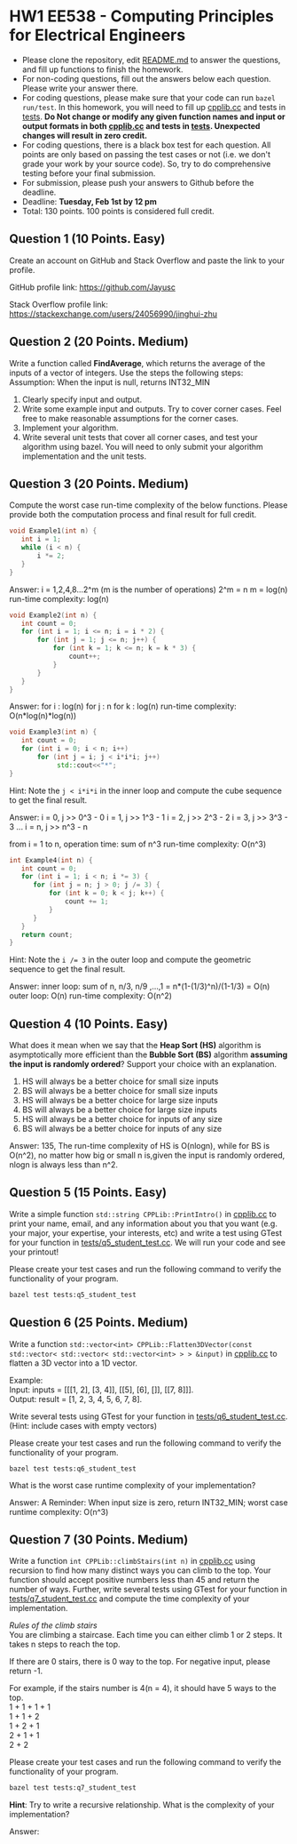 
# HW1 EE538 - Computing Principles for Electrical Engineers

- Please clone the repository, edit [README.md](README.md) to answer the questions, and fill up functions to finish the homework.
- For non-coding questions, fill out the answers below each question. Please write your answer there.
- For coding questions, please make sure that your code can run ```bazel run/test```. In this homework, you will need to fill up [cpplib.cc](src/lib/cpplib.cc) and tests in [tests](tests). **Do Not change or modify any given function names and input or output formats in both [cpplib.cc](src/lib/cpplib.cc) and tests in [tests](tests). Unexpected changes will result in **zero** credit.**
- For coding questions, there is a black box test for each question. All points are only based on passing the test cases or not (i.e. we don't grade your work by your source code). So, try to do comprehensive testing before your final submission.
- For submission, please push your answers to Github before the deadline.
- Deadline: **Tuesday, Feb 1st by 12 pm**
- Total: 130 points. 100 points is considered full credit.

## Question 1 (10 Points. Easy)

Create an account on GitHub and Stack Overflow and paste the link to your profile.

GitHub profile link:    https://github.com/Jayusc

Stack Overflow profile link:    https://stackexchange.com/users/24056990/jinghui-zhu

## Question 2 (20 Points. Medium)

Write a function called **FindAverage**, which returns the average of the inputs of a vector of integers. Use the steps the following steps:
Assumption: When the input is null, returns INT32_MIN
1. Clearly specify input and output.
2. Write some example input and outputs. Try to cover corner cases. Feel free to make reasonable assumptions for the corner cases. 
3. Implement your algorithm.
4. Write several unit tests that cover all corner cases, and test your algorithm using bazel.
You will need to only submit your algorithm implementation and the unit tests.


## Question 3 (20 Points. Medium)

Compute the worst case run-time complexity of the below functions. Please provide both the computation process and final result for full credit.

```cpp
void Example1(int n) {
   int i = 1;
   while (i < n) {
       i *= 2;
   }
}
```

Answer:
i = 1,2,4,8...2^m (m is the number of operations)
2^m = n
m = log(n)
run-time complexity: log(n)


```cpp
void Example2(int n) {
   int count = 0;
   for (int i = 1; i <= n; i = i * 2) {
       for (int j = 1; j <= n; j++) {
           for (int k = 1; k <= n; k = k * 3) {
               count++;
           }
       }
   }
}
```

Answer:
for i : log(n)
for j : n
for k : log(n)
run-time complexity: O(n*log(n)*log(n))

```cpp
void Example3(int n) {
   int count = 0;
   for (int i = 0; i < n; i++)
       for (int j = i; j < i*i*i; j++)
            std::cout<<"*";
}
```

Hint: Note the ```j < i*i*i``` in the inner loop and compute the cube sequence to get the final result.

Answer:
i = 0, j >> 0^3 - 0
i = 1, j >> 1^3 - 1
i = 2, j >> 2^3 - 2
i = 3, j >> 3^3 - 3
...
i = n, j >> n^3 - n

from i = 1 to n, 
operation time: sum of n^3 
run-time complexity: O(n^3)

```cpp
int Example4(int n) {
   int count = 0;
   for (int i = 1; i < n; i *= 3) {
      for (int j = n; j > 0; j /= 3) {
          for (int k = 0; k < j; k++) {
              count += 1;
          }
      }
   }
   return count;
}
```

Hint: Note the ```i /= 3``` in the outer loop and compute the geometric sequence to get the final result.

Answer:
inner loop:
sum of n, n/3, n/9 ,...,1 
= n*(1-(1/3)^n)/(1-1/3) = O(n)
outer loop: O(n)
run-time complexity: O(n^2)

 

## Question 4 (10 Points. Easy)

What does it mean when we say that the **Heap Sort (HS)** algorithm is asymptotically more efficient than the **Bubble Sort (BS)** algorithm **assuming the input is randomly ordered**? Support your choice with an explanation.


1. HS will always be a better choice for small size inputs
2. BS will always be a better choice for small size inputs
3. HS will always be a better choice for large size inputs
4. BS will always be a better choice for large size inputs
5. HS will always be a better choice for inputs of any size
6. BS will always be a better choice for inputs of any size


Answer:
135,
The run-time complexity of HS is O(nlogn), while for BS is O(n^2), no matter how big or small n is,given the input is randomly ordered, nlogn is always less than n^2.

## Question 5 (15 Points. Easy)

Write a simple function ```std::string CPPLib::PrintIntro()``` in [cpplib.cc](src/lib/cpplib.cc) to print your name, email, and any information about you that you want (e.g. your major, your expertise, your interests, etc) and write a test using GTest for your function in [tests/q5_student_test.cc](tests/q5_student_test.cc). We will run your code and see your printout!

Please create your test cases and run the following command to verify the functionality of your program.

```bash
bazel test tests:q5_student_test
```

## Question 6 (25 Points. Medium)

 Write a function ```std::vector<int> CPPLib::Flatten3DVector(const std::vector< std::vector< std::vector<int> > > &input)``` in [cpplib.cc](src/lib/cpplib.cc) to flatten a 3D vector into a 1D vector.

Example:\
Input: inputs = [[[1, 2], [3, 4]], [[5], [6], []], [[7, 8]]].\
Output: result = [1, 2, 3, 4, 5, 6, 7, 8].

Write several tests using GTest for your function in [tests/q6_student_test.cc](tests/q6_student_test.cc).\
(Hint: include cases with empty vectors)

Please create your test cases and run the following command to verify the functionality of your program.
```
bazel test tests:q6_student_test
```
What is the worst case runtime complexity of your implementation?

Answer:
A Reminder: When input size is zero, return INT32_MIN;
worst case runtime complexity: O(n^3)

## Question 7 (30 Points. Medium)

Write a function ```int CPPLib::climbStairs(int n)``` in [cpplib.cc](src/lib/cpplib.cc) using recursion to find how many distinct ways you can climb to the top. Your function should accept positive numbers less than 45 and return the number of ways. Further, write several tests using GTest for your function in [tests/q7_student_test.cc](tests/q7_student_test.cc) and compute the time complexity of your implementation.

*Rules of the climb stairs*\
You are climbing a staircase. Each time you can either climb 1 or 2 steps. It takes n steps to reach the top.

If there are 0 stairs, there is 0 way to the top. For negative input, please return -1.

For example, if the stairs number is 4(n = 4), it should have 5 ways to the top.\
1 + 1 + 1 + 1\
1 + 1 + 2\
1 + 2 + 1\
2 + 1 + 1\
2 + 2

Please create your test cases and run the following command to verify the functionality of your program.

```bash
bazel test tests:q7_student_test
```
**Hint**: Try to write a recursive relationship.
What is the complexity of your implementation?

Answer:
